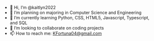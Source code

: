 - 👋 Hi, I’m @kaitlyn2022
- 👀 I’m planning on majoring in Computer Science and Engineering
- 🌱 I’m currently learning Python, CSS, HTML5, Javascript, Typescript, and SQL
- 💞️ I’m looking to collaborate on coding projects
- 📫 How to reach me: KFortuna04@gmail.com

<!---
Kaitlyn2022/Kaitlyn2022 is a ✨ special ✨ repository because its `README.md` (this file) appears on your GitHub profile.
You can click the Preview link to take a look at your changes.
--->
